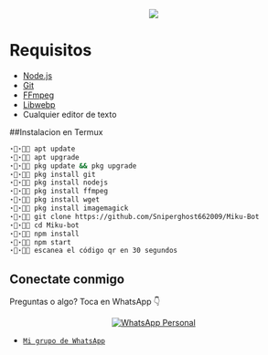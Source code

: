 

</p>


<p align="center">
<a href="By Snipe"><img align="center" src="https://cardivo.vercel.app/api?name=Kriz2004&description=Hola,%20como%20estas%20espero%20tengas%20un%20lindo%20dia%20o%20noche%20uwu%20%F0%9F%91%8B&image=https://i.ibb.co/Wzw06r1/Gwar-Gura-Gura-GIF-Gwar-Gura-Gura-Discover-Share-GIFs.gif&usqp=CAU&backgroundColor=%23ecf0f1&github=Kriz2004&pattern=ticTacToe&colorPattern=%23eaeaea&site=https://youtube.com/@Kriz_Chaan"/></a>
</p>

# Requisitos
* [Node.js](https://nodejs.org/en/)
* [Git](https://git-scm.com/downloads)
* [FFmpeg](https://github.com/BtbN/FFmpeg-Builds/releases/download/autobuild-2020-12-08-13-03/ffmpeg-n4.3.1-26-gca55240b8c-win64-gpl-4.3.zip)
* [Libwebp](https://developers.google.com/speed/webp/download)
* Cualquier editor de texto 

##Instalacion en Termux 
```bash
⋆⃟⋆⃟🦈 apt update
⋆⃟⋆⃟🦈 apt upgrade
⋆⃟⋆⃟🦈 pkg update && pkg upgrade
⋆⃟⋆⃟🦈 pkg install git 
⋆⃟⋆⃟🦈 pkg install nodejs
⋆⃟⋆⃟🦈 pkg install ffmpeg 
⋆⃟⋆⃟🦈 pkg install wget
⋆⃟⋆⃟🦈 pkg install imagemagick 
⋆⃟⋆⃟🦈 git clone https://github.com/Sniperghost662009/Miku-Bot
⋆⃟⋆⃟🦈 cd Miku-bot
⋆⃟⋆⃟🦈 npm install
⋆⃟⋆⃟🦈 npm start
⋆⃟⋆⃟🦈 escanea el código qr en 30 segundos
```

## Conectate conmigo
Preguntas o algo?
Toca en WhatsApp 👇
<p align="center">
 <a href="wa.me/524922108173"><img alt="WhatsApp Personal" src="https://img.shields.io/badge/WhatsApp-25D366?style=for-the-badge&logo=whatsapp&logoColor=black"/></a>
</p>

* [`Mi grupo de WhatsApp`](https://chat.whatsapp.com/FVIYOp8HY8d2e4AwWG7Qr1)
